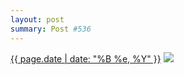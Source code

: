 ```yaml
---
layout: post
summary: Post #536
---
```


<p>
  <time><a href="/536">{{ page.date | date: "%B %e, %Y" }}</a></time>
  <a href="/536"><img src="{{ site.assets_url }}/536-640.jpg" srcset="{{ site.assets_url }}/536-320.jpg 320w, {{ site.assets_url }}/536-640.jpg 640w, {{ site.assets_url }}/536-960.jpg 960w, {{ site.assets_url }}/536-1280.jpg 1280w" sizes="(min-width: 700px) 50vw, calc(100vw - 2rem)" /></a>
</p>

